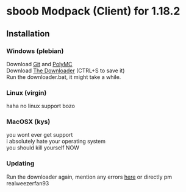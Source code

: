 # sboob Modpack (Client) for 1.18.2

## Installation
### Windows (plebian)
Download [Git](https://github.com/git-for-windows/git/releases/download/v2.37.1.windows.1/Git-2.37.1-64-bit.exe) and [PolyMC](https://github.com/PolyMC/PolyMC/releases/download/1.4.0/PolyMC-Windows-Setup-1.4.0.exe)  
Download [The Downloader](https://git.badcoder.dev/rwf93/TheJ-Modpack-Client/raw/branch/master/content/download.bat) (CTRL+S to save it)  
Run the downloader.bat, it might take a while.


### Linux (virgin)
haha no linux support bozo

### MacOSX (kys)
you wont ever get support  
i absolutely hate your operating system  
you should kill yourself NOW

### Updating
Run the downloader again, mention any errors [here](https://git.badcoder.dev/rwf93/TheJ-Modpack-Client/issues) or directly pm realweezerfan93
